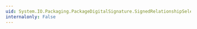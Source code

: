 ```yaml
---
uid: System.IO.Packaging.PackageDigitalSignature.SignedRelationshipSelectors
internalonly: False
---
```

